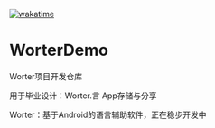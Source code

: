 [![wakatime](https://wakatime.com/badge/user/1ea585ed-19d0-4dda-aa73-9f99501b171e/project/e54d4ac5-ad8f-4f09-ac6b-b5238360efe9.svg)](https://wakatime.com/badge/user/1ea585ed-19d0-4dda-aa73-9f99501b171e/project/e54d4ac5-ad8f-4f09-ac6b-b5238360efe9)
# WorterDemo
Worter项目开发仓库

用于毕业设计：Worter.言 App存储与分享

Worter：基于Android的语言辅助软件，正在稳步开发中
